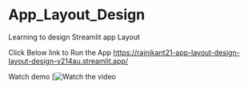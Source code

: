 # App_Layout_Design
 Learning to design Streamlit app Layout


Click Below link to Run the App
https://rajnikant21-app-layout-design-layout-design-v214au.streamlit.app/

Watch demo
[![Watch the video]()

